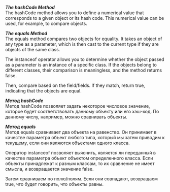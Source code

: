 ***The hashCode Method***  
The hashCode method allows you to define a numerical value that corresponds to a given object or its hash code. This numerical value can be used, for example, to compare objects.
  
  
***The equals Method***  
The equals method compares two objects for equality. It takes an object of any type as a parameter, which is then cast to the current type if they are objects of the same class.

The instanceof operator allows you to determine whether the object passed as a parameter is an instance of a specific class. If the objects belong to different classes, their comparison is meaningless, and the method returns false.

Then, compare based on the field/fields. If they match, return true, indicating that the objects are equal.

  
  

***Метод hashCode***    
Метод hashCode позволяет задать некоторое числовое значение, которое будет соответствовать данному объекту или его хэш-код. По данному числу, например, можно сравнивать объекты.

***Метод equals***  
Метод equals сравнивает два объекта на равенство. Он принимает в качестве параметра объект любого типа, который мы затем приводим к текущему, если они являются объектами одного класса.

Оператор instanceof позволяет выяснить, является ли переданный в качестве параметра объект объектом определенного класса. Если объекты принадлежат к разным классам, то их сравнение не имеет смысла, и возвращается значение false.

Затем сравниваем по полю/полям. Если они совпадают, возвращаем true, что будет говорить, что объекты равны.

